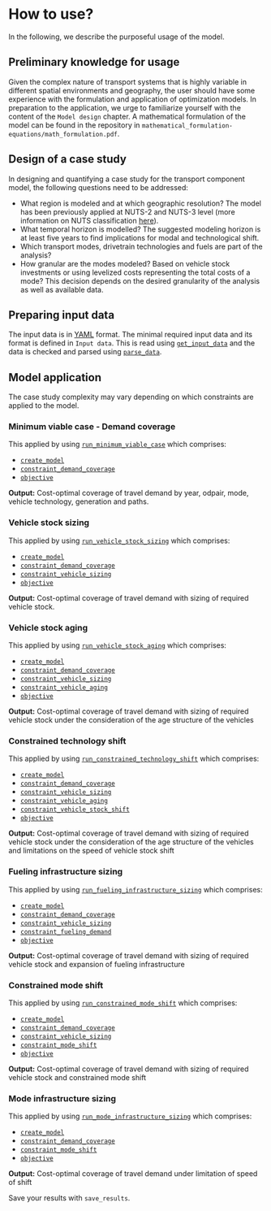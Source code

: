 # How to use?

In the following, we describe the purposeful usage of the model.

## Preliminary knowledge for usage
Given the complex nature of transport systems that is highly variable in different spatial environments and geography, the user should have some experience with the formulation and application of optimization models. In preparation to the application, we urge to familiarize yourself with the content of the `Model design` chapter. A mathematical formulation of the model can be found in the repository in `mathematical_formulation-equations/math_formulation.pdf`.

## Design of a case study
In designing and quantifying a case study for the transport component model, the following questions need to be addressed:
* What region is modeled and at which geographic resolution? The model has been previously applied at NUTS-2 and NUTS-3 level (more information on NUTS classification [here](https://ec.europa.eu/eurostat/de/web/nuts)).
* What temporal horizon is modelled? The suggested modeling horizon is at least five years to find implications for modal and technological shift.
* Which transport modes, drivetrain technologies and fuels are part of the analysis? 
* How granular are the modes modeled? Based on vehicle stock investments or using levelized costs representing the total costs of a mode? This decision depends on the desired granularity of the analysis as well as available data.

## Preparing input data

The input data is in [YAML](https://yaml.org/) format. The minimal required input data and its format is defined in `Input data`.
This is read using [`get_input_data`](@ref) and the data is checked and parsed using [`parse_data`](@ref). 

## Model application

The case study complexity may vary depending on which constraints are applied to the model.

### Minimum viable case - Demand coverage

This applied by using [`run_minimum_viable_case`](@ref) which comprises:

* [`create_model`](@ref)
* [`constraint_demand_coverage`](@ref) 
* [`objective`](@ref)

__Output:__ Cost-optimal coverage of travel demand by year, odpair, mode, vehicle technology, generation and paths.

### Vehicle stock sizing

This applied by using [`run_vehicle_stock_sizing`](@ref) which comprises:

* [`create_model`](@ref)
* [`constraint_demand_coverage`](@ref) 
* [`constraint_vehicle_sizing`](@ref)
* [`objective`](@ref)

__Output:__ Cost-optimal coverage of travel demand with sizing of required vehicle stock.

### Vehicle stock aging

This applied by using [`run_vehicle_stock_aging`](@ref) which comprises:

* [`create_model`](@ref)
* [`constraint_demand_coverage`](@ref) 
* [`constraint_vehicle_sizing`](@ref)
* [`constraint_vehicle_aging`](@ref)
* [`objective`](@ref)

__Output:__ Cost-optimal coverage of travel demand with sizing of required vehicle stock under the consideration of the age structure of the vehicles

### Constrained technology shift

This applied by using [`run_constrained_technology_shift`](@ref) which comprises:

* [`create_model`](@ref)
* [`constraint_demand_coverage`](@ref) 
* [`constraint_vehicle_sizing`](@ref)
* [`constraint_vehicle_aging`](@ref)
* [`constraint_vehicle_stock_shift`](@ref)
* [`objective`](@ref)

__Output:__ Cost-optimal coverage of travel demand with sizing of required vehicle stock under the consideration of the age structure of the vehicles and limitations on the speed of vehicle stock shift


### Fueling infrastructure sizing

This applied by using [`run_fueling_infrastructure_sizing`](@ref) which comprises:

* [`create_model`](@ref)
* [`constraint_demand_coverage`](@ref) 
* [`constraint_vehicle_sizing`](@ref)
* [`constraint_fueling_demand`](@ref)
* [`objective`](@ref)

__Output:__ Cost-optimal coverage of travel demand with sizing of required vehicle stock and expansion of fueling infrastructure


### Constrained mode shift

This applied by using [`run_constrained_mode_shift`](@ref) which comprises:

* [`create_model`](@ref)
* [`constraint_demand_coverage`](@ref) 
* [`constraint_vehicle_sizing`](@ref)
* [`constraint_mode_shift`](@ref)
* [`objective`](@ref)

__Output:__ Cost-optimal coverage of travel demand with sizing of required vehicle stock and constrained mode shift

### Mode infrastructure sizing 

This applied by using [`run_mode_infrastructure_sizing`](@ref) which comprises:

* [`create_model`](@ref)
* [`constraint_demand_coverage`](@ref) 
* [`constraint_mode_shift`](@ref)
* [`objective`](@ref)

__Output:__ Cost-optimal coverage of travel demand under limitation of speed of shift


Save your results with `save_results`. 

